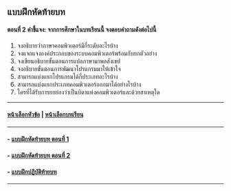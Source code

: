 ## แบบฝึกหัดท้ายบท
#### ตอนที่ 2 คำชี้แจง: จากการศึกษาในบทเรียนนี้ จงตอบคำถามดังต่อไปนี้
1. จงอธิบายว่าภาษาคอมพิวเตอร์มีกี่ระดับอะไรบ้าง
2. จงแจกแจงองค์ประกอบของระบบคอมพิวเตอร์พร้อมกับยกตัวอย่าง
3. จงเขียนอธิบายขั้นตอนการแปลภาษามาพอสังเขป
4. จงอธิบายขั้นตอนการพัฒนาโปรแกรมมาให้เข้าใจ
5. สามารถแบ่งแยกโปรแกรมได้กี่ประเภทอะไรบ้าง
6. สามารถแบ่งแยกประเภทคอมพิวเตอร์ออกมาได้อย่างไรบ้าง
7. ใครที่ได้รับการยกย่องว่าเป็นบิดาแห่งคอมพิวเตอร์และด้วยสาเหตุใด

---
#### [หน้าเลือกหัวข้อ](README.md) | [หน้าเลือกบทเรียน](../README.md)
---
#### - [แบบฝึกหัดท้ายบท ตอนที่ 1](0130.md)
#### - [แบบฝึกหัดท้ายบท ตอนที่ 2](0150.md)
#### - [แบบฝึกปฏิบัติท้ายบท](0170.md)
---
